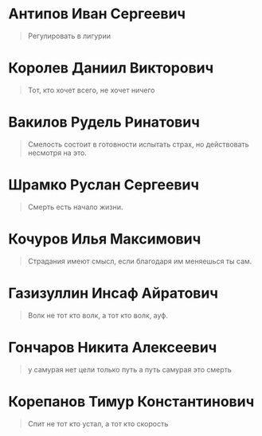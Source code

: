 # Антипов Иван Сергеевич
> Регулировать в лигурии 

# Королев Даниил Викторович
> Тот, кто хочет всего, не хочет ничего

# Вакилов Рудель Ринатович
> Смелость состоит в готовности испытать страх, но действовать несмотря на это.

# Шрамко Руслан Сергеевич
> Смерть есть начало жизни.

# Кочуров Илья Максимович
> Страдания имеют смысл, если благодаря им меняешься ты сам.

# Газизуллин Инсаф Айратович
> Волк не тот кто волк, а тот кто волк, ауф.

# Гончаров Никита Алексеевич
> у самурая нет цели только путь а путь самурая это смерть

# Корепанов Тимур Константинович
> Спит не тот кто устал, а тот кто скорость







